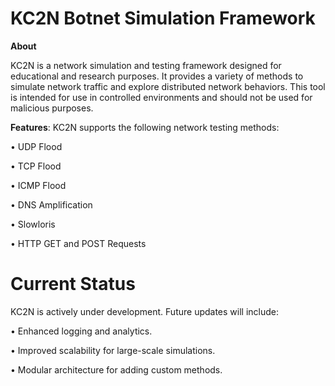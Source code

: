 # KC2N Botnet Simulation Framework

__About__

KC2N is a network simulation and testing framework designed for educational and research purposes. It provides a variety of methods to simulate network traffic and explore distributed network behaviors. This tool is intended for use in controlled environments and should not be used for malicious purposes.

__Features__:
KC2N supports the following network testing methods:

• UDP Flood

• TCP Flood

• ICMP Flood

• DNS Amplification

• Slowloris

• HTTP GET and POST Requests

# Current Status
KC2N is actively under development. Future updates will include:

• Enhanced logging and analytics.

• Improved scalability for large-scale simulations.

• Modular architecture for adding custom methods.
